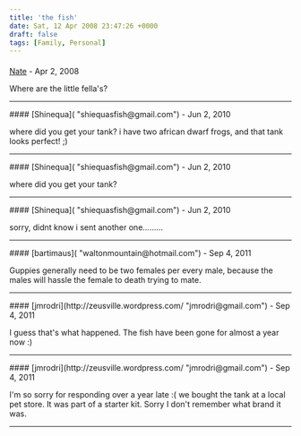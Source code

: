 ```yaml
---
title: 'the fish'
date: Sat, 12 Apr 2008 23:47:26 +0000
draft: false
tags: [Family, Personal]
---
```



#### 
[Nate](http://www.fishplenty.com/wordpress "ephpeterson@gmail.com") - <time datetime="2008-04-15 11:18:42">Apr 2, 2008</time>

Where are the little fella's?
<hr />
#### 
[Shinequa]( "shiequasfish@gmail.com") - <time datetime="2010-06-08 18:33:15">Jun 2, 2010</time>

where did you get your tank? i have two african dwarf frogs, and that tank looks perfect! ;)
<hr />
#### 
[Shinequa]( "shiequasfish@gmail.com") - <time datetime="2010-06-08 18:33:41">Jun 2, 2010</time>

where did you get your tank?
<hr />
#### 
[Shinequa]( "shiequasfish@gmail.com") - <time datetime="2010-06-08 18:34:23">Jun 2, 2010</time>

sorry, didnt know i sent another one.........
<hr />
#### 
[bartimaus]( "waltonmountain@hotmail.com") - <time datetime="2011-09-08 11:24:49">Sep 4, 2011</time>

Guppies generally need to be two females per every male, because the males will hassle the female to death trying to mate.
<hr />
#### 
[jmrodri](http://zeusville.wordpress.com/ "jmrodri@gmail.com") - <time datetime="2011-09-08 11:43:31">Sep 4, 2011</time>

I guess that's what happened. The fish have been gone for almost a year now :)
<hr />
#### 
[jmrodri](http://zeusville.wordpress.com/ "jmrodri@gmail.com") - <time datetime="2011-09-08 11:48:35">Sep 4, 2011</time>

I'm so sorry for responding over a year late :( we bought the tank at a local pet store. It was part of a starter kit. Sorry I don't remember what brand it was.
<hr />
